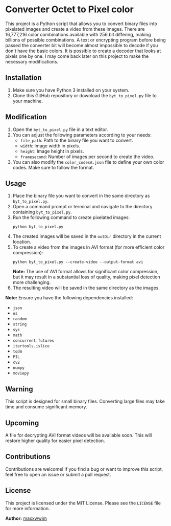 # Converter Octet to Pixel color

This project is a Python script that allows you to convert binary files into pixelated images and create a video from these images. There are 16,777,216 color combinations available with 256 bit differing, making billions of possible combinations. A text or encrypting program before being passed the converter bit will become almost impossible to decode if you don't have the basic colors. It is possible to create a decoder that looks at pixels one by one. I may come back later on this project to make the necessary modifications.



## Installation
1. Make sure you have Python 3 installed on your system.
2. Clone this GitHub repository or download the `byt_to_pixel.py` file to your machine.

## Modification
1. Open the `byt_to_pixel.py` file in a text editor.
2. You can adjust the following parameters according to your needs:
   - `file_path`: Path to the binary file you want to convert.
   - `width`: Image width in pixels.
   - `height`: Image height in pixels.
   - `framesecond`: Number of images per second to create the video.
3. You can also modify the `color_codesA.json` file to define your own color codes. Make sure to follow the format.

## Usage
1. Place the binary file you want to convert in the same directory as `byt_to_pixel.py`.
2. Open a command prompt or terminal and navigate to the directory containing `byt_to_pixel.py`.
3. Run the following command to create pixelated images:
   ```
   python byt_to_pixel.py
   ```
4. The created images will be saved in the `outDir` directory in the current location.
5. To create a video from the images in AVI format (for more efficient color compression):
   ```
   python byt_to_pixel.py --create-video --output-format avi
   ```
   **Note:** The use of AVI format allows for significant color compression, but it may result in a substantial loss of quality, making pixel detection more challenging.
6. The resulting video will be saved in the same directory as the images.

**Note:** Ensure you have the following dependencies installed:
- `json`
- `os`
- `random`
- `string`
- `sys`
- `math`
- `concurrent.futures`
- `itertools.islice`
- `tqdm`
- `PIL`
- `cv2`
- `numpy`
- `moviepy`

## Warning
This script is designed for small binary files. Converting large files may take time and consume significant memory.

## Upcoming
A file for decrypting AVI format videos will be available soon. This will restore higher quality for easier pixel detection.

## Contributions
Contributions are welcome! If you find a bug or want to improve this script, feel free to open an issue or submit a pull request.

## License
This project is licensed under the MIT License. Please see the `LICENSE` file for more information.

**Author:** [maxxwwim](https://github.com/maxxwwim)
